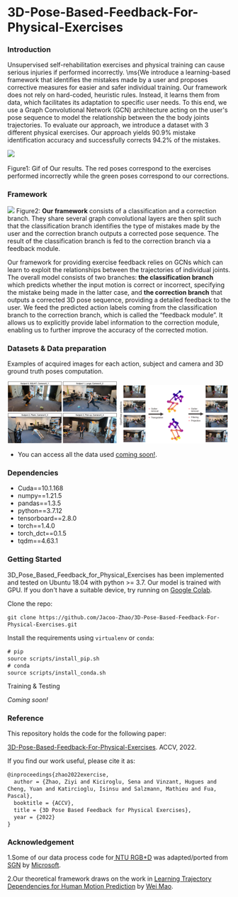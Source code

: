 # 3D-Pose-Based-Feedback-For-Physical-Exercises

### Introduction
Unsupervised self-rehabilitation exercises and physical training can cause serious injuries if performed incorrectly. \ms{We introduce a learning-based framework that identifies the mistakes made by a user and proposes corrective measures for easier and safer individual training. Our framework does not rely on hard-coded, heuristic rules. Instead, it learns them from data, which facilitates its adaptation to specific user needs. To this end, we use a Graph Convolutional Network (GCN) architecture acting on the user's pose sequence to model the relationship between the the body joints trajectories. To evaluate our approach, we introduce a dataset with 3 different physical exercises. Our approach yields 90.9\% mistake identification accuracy and successfully corrects 94.2\% of the mistakes.

![](https://lh5.googleusercontent.com/q0b0XdYewFq0hW48HzMSe0drh7QMqCqSL3H-qGMjt_XkeARnYgAVpki2d5d7y-5myN0=w2400)

Figure1: Gif of Our results. The red poses correspond to the exercises performed incorrectly while the   green poses correspond to our corrections. 


### Framework
![](https://lh6.googleusercontent.com/2PO6dkMio3BkXFS64kEFeesOmkrTeE4Wyjbf5BVIejP_87fwuKDZNHDyvvBPhUR6vyU=w2400)
Figure2: **Our framework**  consists of a classification and a correction branch. They share several graph convolutional layers are then split such that the classification branch identifies the type of mistakes made by the user and the correction branch outputs a corrected pose sequence. The result of the classification branch is fed to the correction branch via a feedback module.

Our framework for providing exercise feedback relies on GCNs which can learn to exploit the relationships between the trajectories of individual joints. The overall model consists of two branches: **the classification branch** which predicts whether the input motion is correct or incorrect, specifying the mistake being made in the latter case, and **the correction branch** that outputs a corrected 3D pose sequence, providing a detailed feedback to the user. We feed the predicted action labels coming from the classification branch to the correction branch, which is called the “feedback module”. It allows us to explicitly provide label information to the correction module, enabling us to further improve the accuracy of the corrected motion.

### Datasets & Data preparation
Examples of acquired images for each action, subject and camera and 3D ground truth poses computation.

<p float="center">
  <img src="images/Dataset.png" width="49%" />
  <img src="images/Dataset2.png" width="49%" />
</p>

- You can access all the data used  [coming soon!](https://github.com/Jacoo-Zhao/3D-Pose-Based-Feedback-For-Physical-Exercises). 

### Dependencies
-   Cuda==10.1.168
-   numpy==1.21.5
-   pandas==1.3.5
-   python==3.7.12
-   tensorboard==2.8.0
-   torch==1.4.0
-   torch_dct==0.1.5
-   tqdm==4.63.1

### Getting Started
3D_Pose_Based_Feedback_for_Physical_Exercises has been implemented and tested on Ubuntu 18.04 with python >= 3.7. Our model is trained with GPU. If you don't have a suitable device, try running on [Google Colab](https://colab.research.google.com/notebooks/intro.ipynb).

Clone the repo:

    git clone https://github.com/Jacoo-Zhao/3D-Pose-Based-Feedback-For-Physical-Exercises.git
Install the requirements using `virtualenv` or `conda`:

    # pip 
    source scripts/install_pip.sh
    # conda 
    source scripts/install_conda.sh

 Training & Testing

*Coming soon!*

### Reference
This repository holds the code for the following paper:

[3D-Pose-Based-Feedback-For-Physical-Exercises](https://arxiv.org/abs/2208.03257). ACCV, 2022.

If you find our work useful, please cite it as:
```
@inproceedings{zhao2022exercise,
  author = {Zhao, Ziyi and Kiciroglu, Sena and Vinzant, Hugues and Cheng, Yuan and Katircioglu, Isinsu and Salzmann, Mathieu and Fua, Pascal},
  booktitle = {ACCV},
  title = {3D Pose Based Feedback for Physical Exercises},
  year = {2022}
}
```
### Acknowledgement

1.Some of our data process code for[ NTU RGB+D](https://github.com/shahroudy/NTURGB-D) was adapted/ported from [SGN](https://github.com/microsoft/SGN) by [Microsoft](https://github.com/microsoft). 

2.Our theoretical framework draws on the work in [Learning Trajectory Dependencies for Human Motion Prediction](https://arxiv.org/abs/1908.05436) by [Wei Mao](https://github.com/wei-mao-2019/LearnTrajDep). 
